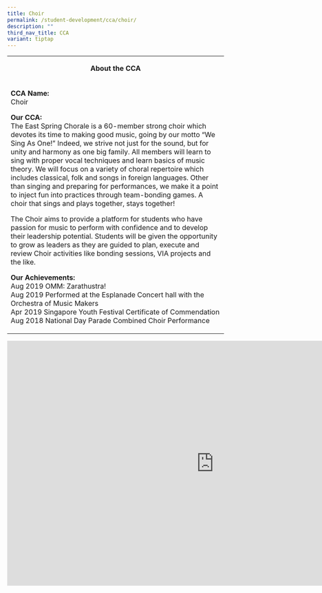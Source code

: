```yaml
---
title: Choir
permalink: /student-development/cca/choir/
description: ""
third_nav_title: CCA
variant: tiptap
---
```

<table>
<tbody>
<tr>
<td width="590">
<p style="text-align: center;"><strong>About the CCA</strong></p>
</td>
</tr>
<tr>
<td width="590">
<p><strong>CCA Name:<br></strong>Choir</p>
<p><strong>Our CCA:<br></strong>The East Spring Chorale is a 60-member strong choir which devotes its time to making good music, going by our motto “We Sing As One!” Indeed, we strive not just for the sound, but for unity and harmony as one big family. All members will learn to sing with proper vocal techniques and learn basics of music theory. We will focus on a variety of choral repertoire which includes classical, folk and songs in foreign languages. Other than singing and preparing for performances, we make it a point to inject fun into practices through team-bonding games. A choir that sings and plays together, stays together!</p>
<p>The Choir aims to provide a platform for students who have passion for music to perform with confidence and to develop their leadership potential. Students will be given the opportunity to grow as leaders as they are guided to plan, execute and review Choir activities like bonding sessions, VIA projects and the like.&nbsp;</p>
<p><strong>Our Achievements:<br></strong>Aug 2019 OMM: Zarathustra!<br>Aug 2019 Performed at the Esplanade Concert hall with the Orchestra of Music Makers<br>Apr 2019 Singapore Youth Festival Certificate of Commendation<br>Aug 2018 National Day Parade Combined Choir Performance</p>
</td>
</tr>
</tbody>
</table>
<iframe src="https://docs.google.com/presentation/d/e/2PACX-1vRw4750h7ZPxDucMfAkXknRR2o067pXro9HTGOya2ifAhRDpFCVp0Y_AStvPWS5192rCjfmv11VUcPy/embed?start=false&amp;loop=false&amp;delayms=10000" frameborder="0" width="960" height="569" allowfullscreen="true"></iframe>